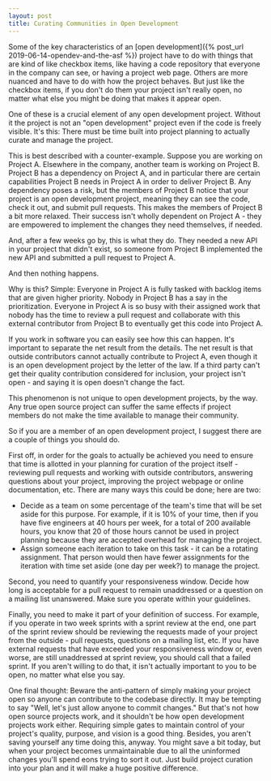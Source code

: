 ```yaml
---
layout: post
title: Curating Communities in Open Development
---
```

Some of the key characteristics of an [open development]({% post_url 2019-06-14-opendev-and-the-asf %}) project have to do with things that are kind of like checkbox items, like having a code repository that everyone in the company can see, or having a project web page.  Others are more nuanced and have to do with how the project behaves.  But just like the checkbox items, if you don't do them your project isn't really open, no matter what else you might be doing that makes it appear open.

One of these is a crucial element of any open development project.  Without it the project is not an "open development" project even if the code is freely visible.  It's this:  There must be time built into project planning to actually curate and manage the project.

This is best described with a counter-example.  Suppose you are working on Project A.  Elsewhere in the company, another team is working on Project B.  Project B has a dependency on Project A, and in particular there are certain capabilities Project B needs in Project A in order to deliver Project B.  Any dependency poses a risk, but the members of Project B notice that your project is an open development project, meaning they can see the code, check it out, and submit pull requests.  This makes the members of Project B a bit more relaxed.  Their success isn't wholly dependent on Project A - they are empowered to implement the changes they need themselves, if needed.

And, after a few weeks go by, this is what they do.  They needed a new API in your project that didn't exist, so someone from Project B implemented the new API and submitted a pull request to Project A.

And then nothing happens.

Why is this?  Simple:  Everyone in Project A is fully tasked with backlog items that are given higher priority.  Nobody in Project B has a say in the prioritization.  Everyone in Project A is so busy with their assigned work that nobody has the time to review a pull request and collaborate with this external contributor from Project B to eventually get this code into Project A.

If you work in software you can easily see how this can happen.  It's important to separate the net result from the details.  The net result is that outside contributors cannot actually contribute to Project A, even though it is an open development project by the letter of the law.  If a third party can't get their quality contribution considered for inclusion, your project isn't open - and saying it is open doesn't change the fact.

This phenomenon is not unique to open development projects, by the way.  Any true open source project can suffer the same effects if project members do not make the time available to manage their community.

So if you are a member of an open development project, I suggest there are a couple of things you should do.

First off, in order for the goals to actually be achieved you need to ensure that time is allotted in your planning for curation of the project itself - reviewing pull requests and working with outside contributors, answering questions about your project, improving the project webpage or online documentation, etc.  There are many ways this could be done; here are two:

* Decide as a team on some percentage of the team's time that will be set aside for this purpose.  For example, if it is 10% of your time, then if you have five engineers at 40 hours per week, for a total of 200 available hours, you know that 20 of those hours cannot be used in project planning because they are accepted overhead for managing the project.
* Assign someone each iteration to take on this task - it can be a rotating assignment.  That person would then have fewer assignments for the iteration with time set aside (one day per week?) to manage the project.

Second, you need to quantify your responsiveness window.  Decide how long is acceptable for a pull request to remain unaddressed or a question on a mailing list unanswered.  Make sure you operate within your guidelines.

Finally, you need to make it part of your definition of success.  For example, if you operate in two week sprints with a sprint review at the end, one part of the sprint review should be reviewing the requests made of your project from the outside - pull requests, questions on a mailing list, etc.  If you have external requests that have exceeded your responsiveness window or, even worse, are still unaddressed at sprint review, you should call that a failed sprint.  If you aren't willing to do that, it isn't actually important to you to be open, no matter what else you say.

One final thought:  Beware the anti-pattern of simply making your project open so anyone can contribute to the codebase directly.  It may be tempting to say "Well, let's just allow anyone to commit changes."  But that's not how open source projects work, and it shouldn't be how open development projects work either.  Requiring simple gates to maintain control of your project's quality, purpose, and vision is a good thing.  Besides, you aren't saving yourself any time doing this, anyway.  You might save a bit today, but when your project becomes unmaintainable due to all the uninformed changes you'll spend eons trying to sort it out.  Just build project curation into your plan and it will make a huge positive difference.
